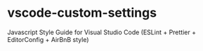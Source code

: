 # vscode-custom-settings

Javascript Style Guide for Visual Studio Code (ESLint + Prettier + EditorConfig + AirBnB style)
